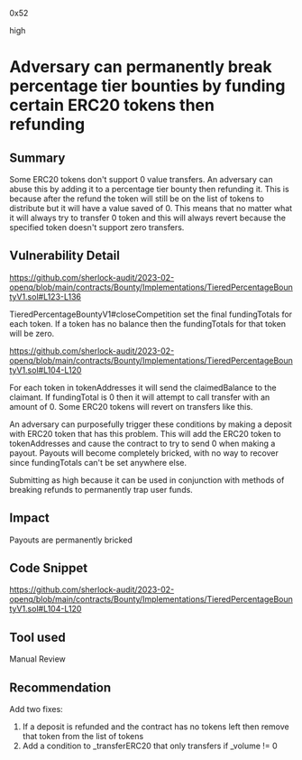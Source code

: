 0x52

high

# Adversary can permanently break percentage tier bounties by funding certain ERC20 tokens then refunding

## Summary

Some ERC20 tokens don't support 0 value transfers. An adversary can abuse this by adding it to a percentage tier bounty then refunding it. This is because after the refund the token will still be on the list of tokens to distribute but it will have a value saved of 0. This means that no matter what it will always try to transfer 0 token and this will always revert because the specified token doesn't support zero transfers.

## Vulnerability Detail

https://github.com/sherlock-audit/2023-02-openq/blob/main/contracts/Bounty/Implementations/TieredPercentageBountyV1.sol#L123-L136

TieredPercentageBountyV1#closeCompetition set the final fundingTotals for each token. If a token has no balance then the fundingTotals for that token will be zero.

https://github.com/sherlock-audit/2023-02-openq/blob/main/contracts/Bounty/Implementations/TieredPercentageBountyV1.sol#L104-L120

For each token in tokenAddresses it will send the claimedBalance to the claimant. If fundingTotal is 0 then it will attempt to call transfer with an amount of 0. Some ERC20 tokens will revert on transfers like this. 

An adversary can purposefully trigger these conditions by making a deposit with ERC20 token that has this problem. This will add the ERC20 token to tokenAddresses and cause the contract to try to send 0 when making a payout. Payouts will become completely bricked, with no way to recover since fundingTotals can't be set anywhere else.

Submitting as high because it can be used in conjunction with methods of breaking refunds to permanently trap user funds.

## Impact

Payouts are permanently bricked

## Code Snippet

https://github.com/sherlock-audit/2023-02-openq/blob/main/contracts/Bounty/Implementations/TieredPercentageBountyV1.sol#L104-L120

## Tool used

Manual Review

## Recommendation

Add two fixes:

1) If a deposit is refunded and the contract has no tokens left then remove that token from the list of tokens
2) Add a condition to _transferERC20 that only transfers if _volume != 0